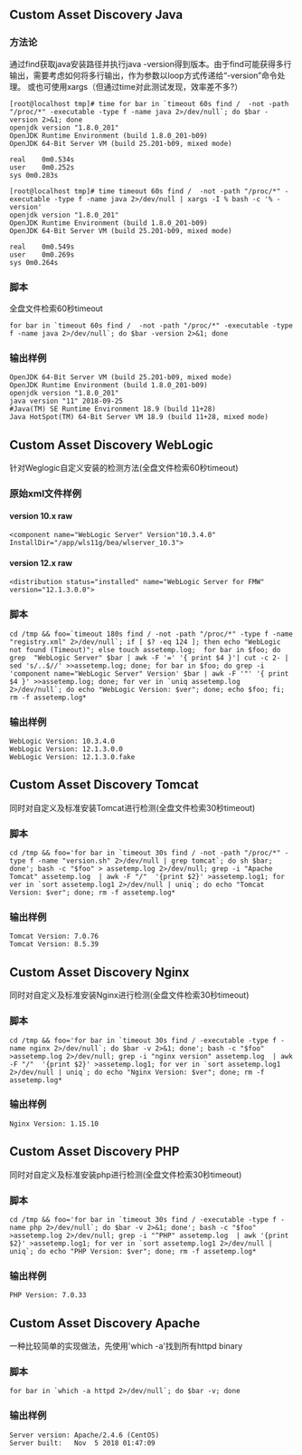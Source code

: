 
## Custom Asset Discovery Java
### 方法论
通过find获取java安装路径并执行java -version得到版本。由于find可能获得多行输出，需要考虑如何将多行输出，作为参数以loop方式传递给“-version”命令处理。
或也可使用xargs（但通过time对此测试发现，效率差不多?）
```
[root@localhost tmp]# time for bar in `timeout 60s find /  -not -path "/proc/*" -executable -type f -name java 2>/dev/null`; do $bar -version 2>&1; done
openjdk version "1.8.0_201"
OpenJDK Runtime Environment (build 1.8.0_201-b09)
OpenJDK 64-Bit Server VM (build 25.201-b09, mixed mode)

real	0m0.534s
user	0m0.252s
sys	0m0.283s

[root@localhost tmp]# time timeout 60s find /  -not -path "/proc/*" -executable -type f -name java 2>/dev/null | xargs -I % bash -c '% -version'
openjdk version "1.8.0_201"
OpenJDK Runtime Environment (build 1.8.0_201-b09)
OpenJDK 64-Bit Server VM (build 25.201-b09, mixed mode)

real	0m0.549s
user	0m0.269s
sys	0m0.264s
```

### 脚本  
全盘文件检索60秒timeout
```
for bar in `timeout 60s find /  -not -path "/proc/*" -executable -type f -name java 2>/dev/null`; do $bar -version 2>&1; done
```
### 输出样例
```
OpenJDK 64-Bit Server VM (build 25.201-b09, mixed mode)
OpenJDK Runtime Environment (build 1.8.0_201-b09)
openjdk version "1.8.0_201"
java version "11" 2018-09-25
#Java(TM) SE Runtime Environment 18.9 (build 11+28)
Java HotSpot(TM) 64-Bit Server VM 18.9 (build 11+28, mixed mode)
```

## Custom Asset Discovery WebLogic
针对Weglogic自定义安装的检测方法(全盘文件检索60秒timeout)
### 原始xml文件样例
#### version 10.x raw
```
<component name="WebLogic Server" Version"10.3.4.0" InstallDir="/app/wls11g/bea/wlserver_10.3">
```
#### version 12.x raw
```
<distribution status="installed" name="WebLogic Server for FMW" version="12.1.3.0.0">
```

### 脚本
```
cd /tmp && foo=`timeout 180s find / -not -path "/proc/*" -type f -name "registry.xml" 2>/dev/null`; if [ $? -eq 124 ]; then echo "WebLogic not found (Timeout)"; else touch assetemp.log;  for bar in $foo; do grep  "WebLogic Server" $bar | awk -F '=' '{ print $4 }'| cut -c 2- | sed 's/..$//' >>assetemp.log; done; for bar in $foo; do grep -i 'component name="WebLogic Server" Version' $bar | awk -F '"' '{ print $4 }' >>assetemp.log; done; for ver in `uniq assetemp.log 2>/dev/null`; do echo "WebLogic Version: $ver"; done; echo $foo; fi; rm -f assetemp.log*
```
### 输出样例
```
WebLogic Version: 10.3.4.0
WebLogic Version: 12.1.3.0.0
WebLogic Version: 12.1.3.0.fake
```

## Custom Asset Discovery Tomcat
同时对自定义及标准安装Tomcat进行检测(全盘文件检索30秒timeout)
### 脚本
```
cd /tmp && foo='for bar in `timeout 30s find / -not -path "/proc/*" -type f -name "version.sh" 2>/dev/null | grep tomcat`; do sh $bar; done'; bash -c "$foo" > assetemp.log 2>/dev/null; grep -i "Apache Tomcat" assetemp.log  | awk -F "/"  '{print $2}' >assetemp.log1; for ver in `sort assetemp.log1 2>/dev/null | uniq`; do echo "Tomcat Version: $ver"; done; rm -f assetemp.log*
```

### 输出样例
```
Tomcat Version: 7.0.76
Tomcat Version: 8.5.39
```

## Custom Asset Discovery Nginx
同时对自定义及标准安装Nginx进行检测(全盘文件检索30秒timeout)
### 脚本
```
cd /tmp && foo='for bar in `timeout 30s find / -executable -type f -name nginx 2>/dev/null`; do $bar -v 2>&1; done'; bash -c "$foo" >assetemp.log 2>/dev/null; grep -i "nginx version" assetemp.log  | awk -F "/"  '{print $2}' >assetemp.log1; for ver in `sort assetemp.log1 2>/dev/null | uniq`; do echo "Nginx Version: $ver"; done; rm -f assetemp.log*
```
### 输出样例
`Nginx Version: 1.15.10`

## Custom Asset Discovery PHP
同时对自定义及标准安装php进行检测(全盘文件检索30秒timeout)
### 脚本
```
cd /tmp && foo='for bar in `timeout 30s find / -executable -type f -name php 2>/dev/null`; do $bar -v 2>&1; done'; bash -c "$foo" >assetemp.log 2>/dev/null; grep -i "^PHP" assetemp.log  | awk '{print $2}' >assetemp.log1; for ver in `sort assetemp.log1 2>/dev/null | uniq`; do echo "PHP Version: $ver"; done; rm -f assetemp.log*
```
### 输出样例
`PHP Version: 7.0.33`

## Custom Asset Discovery Apache
一种比较简单的实现做法，先使用'which -a'找到所有httpd binary
### 脚本
```
for bar in `which -a httpd 2>/dev/null`; do $bar -v; done
```
### 输出样例
```
Server version: Apache/2.4.6 (CentOS)
Server built:   Nov  5 2018 01:47:09
```
